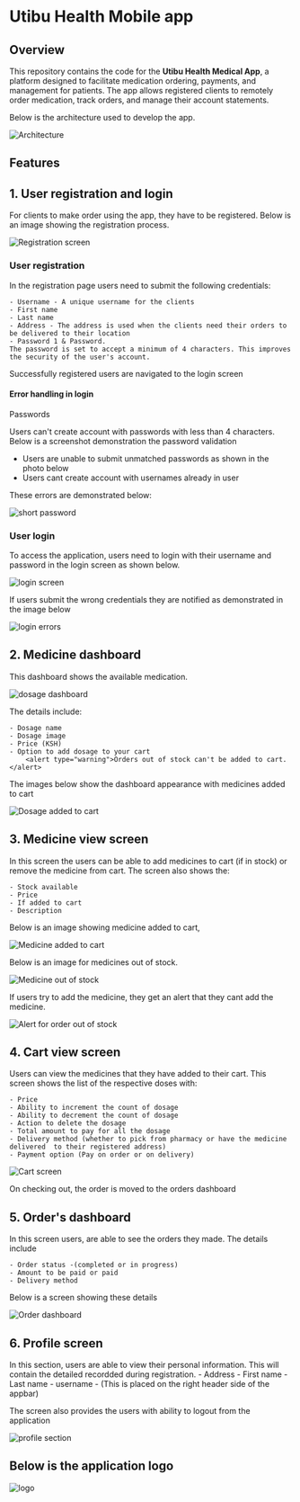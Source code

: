# Utibu Health Mobile app

## Overview

This repository contains the code for the **Utibu Health Medical App**, a platform designed to facilitate medication ordering, payments, and management for patients. The app allows registered clients to remotely order medication, track orders, and manage their account statements.

Below is the architecture used to develop the app.

![Architecture](./images/Utibu%20Health%20System%20Architecture.png)

## Features

## 1. User registration and login

For clients to make order using the app, they have to be registered. Below is an image showing the registration process.

![Registration screen](./images/registration.jpg)

### User registration

In the registration page users need to submit the following credentials:

    - Username - A unique username for the clients
    - First name
    - Last name
    - Address - The address is used when the clients need their orders to be delivered to their location
    - Password 1 & Password.
    The password is set to accept a minimum of 4 characters. This improves the security of the user's account.

Successfully registered users are navigated to the login screen

#### Error handling in login

Passwords

Users can't create account with passwords with less than 4 characters. Below is a screenshot demonstration the password validation

- Users are unable to submit unmatched passwords as shown in the photo below
- Users cant create account with usernames already in user

These errors are demonstrated below:

![short password](./images/registration-errors.jpg)

### User login

To access the application, users need to login with their username and password in the login screen as shown below.

![login screen](./images/login.jpg)

If users submit the wrong credentials they are notified as demonstrated in the image below

![login errors](./images/no%20user.jpg)

## 2. Medicine dashboard

This dashboard shows the available medication.

![dosage dashboard](./images/dashboard.jpg)

The details include:

    - Dosage name
    - Dosage image
    - Price (KSH)
    - Option to add dosage to your cart
        <alert type="warning">Orders out of stock can't be added to cart.</alert>

The images below show the dashboard appearance with medicines added to cart

![Dosage added to cart](./images/dosage-view.jpg)

## 3. Medicine view screen

In this screen the users can be able to add medicines to cart (if in stock) or remove the medicine from cart. The screen also shows the:

    - Stock available
    - Price
    - If added to cart
    - Description

Below is an image showing medicine added to cart,

![Medicine added to cart](./images/added-to-cart.jpg)

Below is an image for medicines out of stock.

![Medicine out of stock](./images/out-of-stock-1.jpg)

If users try to add the medicine, they get an alert that they cant add the medicine.

![Alert for order out of stock](./images/out-of-stock.jpg)

## 4. Cart view screen

Users can view the medicines that they have added to their cart. This screen shows the list of the respective doses with:

    - Price
    - Ability to increment the count of dosage
    - Ability to decrement the count of dosage
    - Action to delete the dosage
    - Total amount to pay for all the dosage
    - Delivery method (whether to pick from pharmacy or have the medicine delivered  to their registered address)
    - Payment option (Pay on order or on delivery)

![Cart screen](./images/cart.jpg)

On checking out, the order is moved to the orders dashboard

## 5. Order's dashboard

In this screen users, are able to see the orders they made. The details include

    - Order status -(completed or in progress)
    - Amount to be paid or paid
    - Delivery method

Below is a screen showing these details

![Order dashboard](./images/orders.jpg)

## 6. Profile screen

In this section, users are able to view their personal information. This will contain the detailed recordded during registration. - Address - First name - Last name - username - (This is placed on the right header side of the appbar)

The screen also provides the users with ability to logout from the application

![profile section](./images/address.jpg)

## Below is the application logo

![logo](./images/logo.png)
